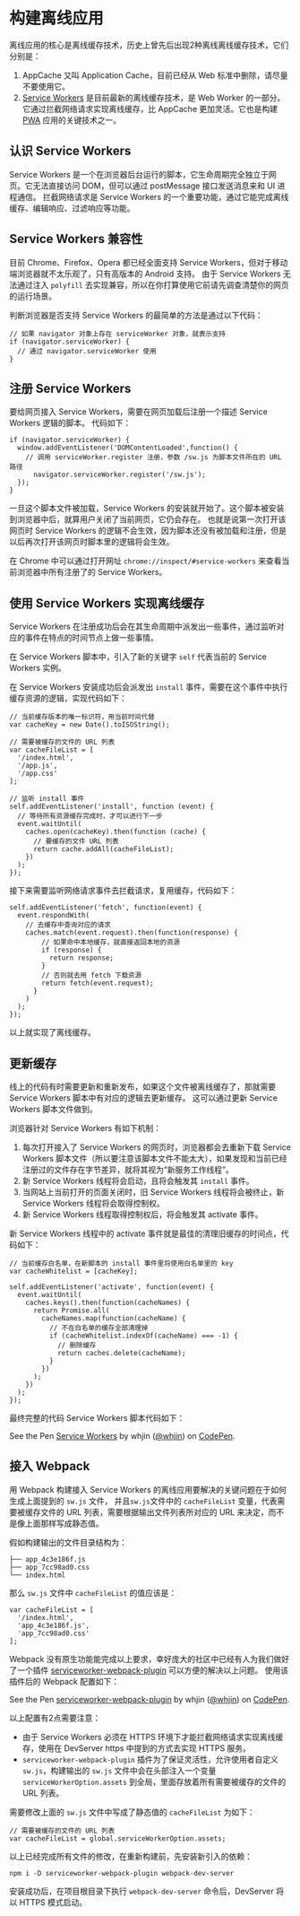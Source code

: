 ﻿# 构建离线应用 #

离线应用的核心是离线缓存技术，历史上曾先后出现2种离线离线缓存技术，它们分别是：

1. AppCache 又叫 Application Cache，目前已经从 Web 标准中删除，请尽量不要使用它。
2. [Service Workers](https://developer.mozilla.org/zh-CN/docs/Web/API/Service_Worker_API/Using_Service_Workers) 是目前最新的离线缓存技术，是 Web Worker 的一部分。 它通过拦截网络请求实现离线缓存，比 AppCache 更加灵活。它也是构建 [PWA](https://developer.mozilla.org/zh-CN/Apps/Progressive) 应用的关键技术之一。

## 认识 Service Workers ##

Service Workers 是一个在浏览器后台运行的脚本，它生命周期完全独立于网页。它无法直接访问 DOM，但可以通过 postMessage 接口发送消息来和 UI 进程通信。 拦截网络请求是 Service Workers 的一个重要功能，通过它能完成离线缓存、编辑响应、过滤响应等功能。

## Service Workers 兼容性 ##

目前 Chrome、Firefox、Opera 都已经全面支持 Service Workers，但对于移动端浏览器就不太乐观了，只有高版本的 Android 支持。 由于 Service Workers 无法通过注入 `polyfill` 去实现兼容，所以在你打算使用它前请先调查清楚你的网页的运行场景。

判断浏览器是否支持 Service Workers 的最简单的方法是通过以下代码：

    // 如果 navigator 对象上存在 serviceWorker 对象，就表示支持
    if (navigator.serviceWorker) {
      // 通过 navigator.serviceWorker 使用
    }
    
## 注册 Service Workers ##

要给网页接入 Service Workers，需要在网页加载后注册一个描述 Service Workers 逻辑的脚本。 代码如下：

    if (navigator.serviceWorker) {
      window.addEventListener('DOMContentLoaded',function() {
        // 调用 serviceWorker.register 注册，参数 /sw.js 为脚本文件所在的 URL 路径
          navigator.serviceWorker.register('/sw.js');
      });
    }
    
一旦这个脚本文件被加载，Service Workers 的安装就开始了。这个脚本被安装到浏览器中后，就算用户关闭了当前网页，它仍会存在。 也就是说第一次打开该网页时 Service Workers 的逻辑不会生效，因为脚本还没有被加载和注册，但是以后再次打开该网页时脚本里的逻辑将会生效。

在 Chrome 中可以通过打开网址 `chrome://inspect/#service-workers` 来查看当前浏览器中所有注册了的 Service Workers。    

## 使用 Service Workers 实现离线缓存 ##

Service Workers 在注册成功后会在其生命周期中派发出一些事件，通过监听对应的事件在特点的时间节点上做一些事情。

在 Service Workers 脚本中，引入了新的关键字 `self` 代表当前的 Service Workers 实例。

在 Service Workers 安装成功后会派发出 `install` 事件，需要在这个事件中执行缓存资源的逻辑，实现代码如下：

    // 当前缓存版本的唯一标识符，用当前时间代替
    var cacheKey = new Date().toISOString();
    
    // 需要被缓存的文件的 URL 列表
    var cacheFileList = [
      '/index.html',
      '/app.js',
      '/app.css'
    ];
    
    // 监听 install 事件
    self.addEventListener('install', function (event) {
      // 等待所有资源缓存完成时，才可以进行下一步
      event.waitUntil(
        caches.open(cacheKey).then(function (cache) {
          // 要缓存的文件 URL 列表
          return cache.addAll(cacheFileList);
        })
      );
    });

接下来需要监听网络请求事件去拦截请求，复用缓存，代码如下：

    self.addEventListener('fetch', function(event) {
      event.respondWith(
        // 去缓存中查询对应的请求
        caches.match(event.request).then(function(response) {
            // 如果命中本地缓存，就直接返回本地的资源
            if (response) {
              return response;
            }
            // 否则就去用 fetch 下载资源
            return fetch(event.request);
          }
        )
      );
    });

以上就实现了离线缓存。

## 更新缓存 ##

线上的代码有时需要更新和重新发布，如果这个文件被离线缓存了，那就需要 Service Workers 脚本中有对应的逻辑去更新缓存。 这可以通过更新 Service Workers 脚本文件做到。

浏览器针对 Service Workers 有如下机制：

1. 每次打开接入了 Service Workers 的网页时，浏览器都会去重新下载 Service Workers 脚本文件（所以要注意该脚本文件不能太大），如果发现和当前已经注册过的文件存在字节差异，就将其视为“新服务工作线程”。
2. 新 Service Workers 线程将会启动，且将会触发其 `install` 事件。
3. 当网站上当前打开的页面关闭时，旧 Service Workers 线程将会被终止，新 Service Workers 线程将会取得控制权。
4. 新 Service Workers 线程取得控制权后，将会触发其 activate 事件。

新 Service Workers 线程中的 activate 事件就是最佳的清理旧缓存的时间点，代码如下：

    // 当前缓存白名单，在新脚本的 install 事件里将使用白名单里的 key 
    var cacheWhitelist = [cacheKey];
    
    self.addEventListener('activate', function(event) {
      event.waitUntil(
        caches.keys().then(function(cacheNames) {
          return Promise.all(
            cacheNames.map(function(cacheName) {
              // 不在白名单的缓存全部清理掉
              if (cacheWhitelist.indexOf(cacheName) === -1) {
                // 删除缓存
                return caches.delete(cacheName);
              }
            })
          );
        })
      );
    });
    
最终完整的代码 Service Workers 脚本代码如下：

<p data-height="565" data-theme-id="0" data-slug-hash="gzJZKX" data-default-tab="js" data-user="whjin" data-embed-version="2" data-pen-title="Service Workers" class="codepen">See the Pen <a href="https://codepen.io/whjin/pen/gzJZKX/">Service Workers</a> by whjin (<a href="https://codepen.io/whjin">@whjin</a>) on <a href="https://codepen.io">CodePen</a>.</p>
<script async src="https://static.codepen.io/assets/embed/ei.js"></script>

## 接入 Webpack ##

用 Webpack 构建接入 Service Workers 的离线应用要解决的关键问题在于如何生成上面提到的 `sw.js` 文件， 并且`sw.js`文件中的 `cacheFileList` 变量，代表需要被缓存文件的 URL 列表，需要根据输出文件列表所对应的 URL 来决定，而不是像上面那样写成静态值。

假如构建输出的文件目录结构为：

    ├── app_4c3e186f.js
    ├── app_7cc98ad0.css
    └── index.html
    
那么 `sw.js` 文件中 `cacheFileList` 的值应该是： 

    var cacheFileList = [
      '/index.html',
      'app_4c3e186f.js',
      'app_7cc98ad0.css'
    ];
    
Webpack 没有原生功能能完成以上要求，幸好庞大的社区中已经有人为我们做好了一个插件 [serviceworker-webpack-plugin](https://github.com/oliviertassinari/serviceworker-webpack-plugin) 可以方便的解决以上问题。 使用该插件后的 Webpack 配置如下：    

<p data-height="565" data-theme-id="0" data-slug-hash="WJBLga" data-default-tab="js" data-user="whjin" data-embed-version="2" data-pen-title="serviceworker-webpack-plugin" class="codepen">See the Pen <a href="https://codepen.io/whjin/pen/WJBLga/">serviceworker-webpack-plugin</a> by whjin (<a href="https://codepen.io/whjin">@whjin</a>) on <a href="https://codepen.io">CodePen</a>.</p>
<script async src="https://static.codepen.io/assets/embed/ei.js"></script>

以上配置有2点需要注意：

- 由于 Service Workers 必须在 HTTPS 环境下才能拦截网络请求实现离线缓存，使用在 DevServer https 中提到的方式去实现 HTTPS 服务。
- `serviceworker-webpack-plugin` 插件为了保证灵活性，允许使用者自定义 `sw.js`，构建输出的 `sw.js` 文件中会在头部注入一个变量 `serviceWorkerOption.assets` 到全局，里面存放着所有需要被缓存的文件的 URL 列表。

需要修改上面的 `sw.js` 文件中写成了静态值的 `cacheFileList` 为如下：

    // 需要被缓存的文件的 URL 列表
    var cacheFileList = global.serviceWorkerOption.assets;
    
以上已经完成所有文件的修改，在重新构建前，先安装新引入的依赖：

    npm i -D serviceworker-webpack-plugin webpack-dev-server
    
安装成功后，在项目根目录下执行 `webpack-dev-server` 命令后，DevServer 将以 HTTPS 模式启动。

